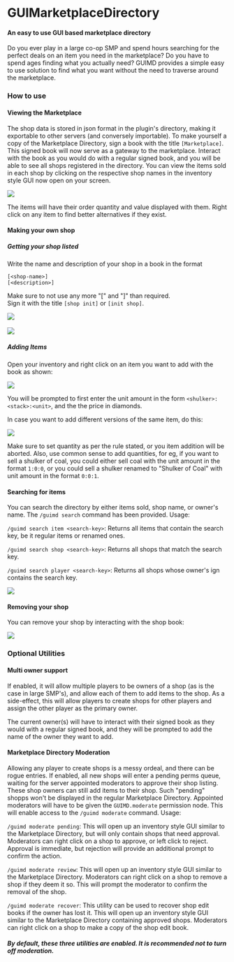 # GUIMarketplaceDirectory

#### An easy to use GUI based marketplace directory

Do you ever play in a large co-op SMP and spend hours searching for the perfect deals on an item you need in the marketplace? Do you have to spend ages finding what you actually need? GUIMD provides a 
simple easy to use solution to find what you want without the need to traverse around the marketplace.

### How to use
#### Viewing the Marketplace
The shop data is stored in json format in the plugin's directory, making it exportable to other servers (and conversely importable). To make yourself a copy of the Marketplace Directory, sign a book 
with the title `[Marketplace]`. This signed book will now serve as a gateway to the marketplace. Interact with the book as you would do with a regular signed book, and you will be able to see all
shops registered in the directory. You can view the items sold in each shop by clicking on the respective shop names in the inventory 
style GUI now open on your screen.

<img src="Captures/init_marketplace.gif">

The items will have their order quantity and value displayed with them. Right click on any item to find better alternatives if they exist.

#### Making your own shop
##### Getting your shop listed
Write the name and description of your shop in a book in the format
````
[<shop-name>]
[<description>]
````
Make sure to not use any more "\[" and "\]" than required. <br>
Sign it with the title `[shop init]` or `[init shop]`. 

<img src="Captures/init_shop.gif"> <br> <br>
<img src="Captures/view_marketplace.gif">

##### Adding Items
Open your inventory and right click on an item you want to add with the book as shown:

<img src="Captures/add_item.gif">

You will be prompted to first enter the unit amount in the form `<shulker>:<stack>:<unit>`, and the the price in diamonds.

In case you want to add different versions of the same item, do this:

<img src="Captures/item_modify.gif">

Make sure to set quantity as per the rule stated, or you item addition will be aborted. Also, use common sense to add quantities, for eg, if you want to sell a shulker of coal, you could either 
sell coal with the unit amount in the format `1:0:0`, or you could sell a shulker renamed to "Shulker of Coal" with unit amount in the format `0:0:1`.

#### Searching for items
You can search the directory by either items sold, shop name, or owner's name. The `/guimd search` command has been provided. Usage:

`/guimd search item <search-key>`: Returns all items that contain the search key, be it regular items or renamed ones.

`/guimd search shop <search-key>`: Returns all shops that match the search key.

`/guimd search player <search-key>`: Returns all shops whose owner's ign contains the search key.

<img src="Captures/search.gif">

#### Removing your shop
You can remove your shop by interacting with the shop book:

<img src="Captures/shop_edit.gif">

### Optional Utilities
#### Multi owner support
If enabled, it will allow multiple players to be owners of a shop (as is the case in large SMP's), and allow each of them to add items to the shop. As a side-effect, this will allow players to 
create shops for other players and assign the other player as the primary owner.

The current owner(s) will have to interact with their signed book as they would with a regular signed book, and they will be prompted to add the name of the owner they want to add.

#### Marketplace Directory Moderation
Allowing any player to create shops is a messy ordeal, and there can be rogue entries. If enabled, all new shops will enter a pending perms queue, waiting for the server appointed moderators to 
approve their shop listing. These shop owners can still add items to their shop. Such "pending" shopps won't be displayed in the regular Marketplace Directory. Appointed moderators will have to be 
given the `GUIMD.moderate` permission node. This will enable access to the `/guimd moderate` command. Usage:

`/guimd moderate pending`: This will open up an inventory style GUI similar to the Marketplace Directory, but will only contain shops that need approval. Moderators can right click on a shop to 
approve, or left click to reject. Approval is immediate, but rejection will provide an additional prompt to confirm the action.

`/guimd moderate review`: This will open up an inventory style GUI similar to the Marketplace Directory. Moderators can right click on a shop to remove a shop if they deem it so. This will prompt
the moderator to confirm the removal of the shop.

`/guimd moderate recover`: This utility can be used to recover shop edit books if the owner has lost it. This will open up an inventory style GUI similar to the Marketplace Directory containing 
approved shops. Moderators can right click on a shop to make a copy of the shop edit book. 

##### By default, these three utilities are enabled. It is recommended not to turn off moderation.